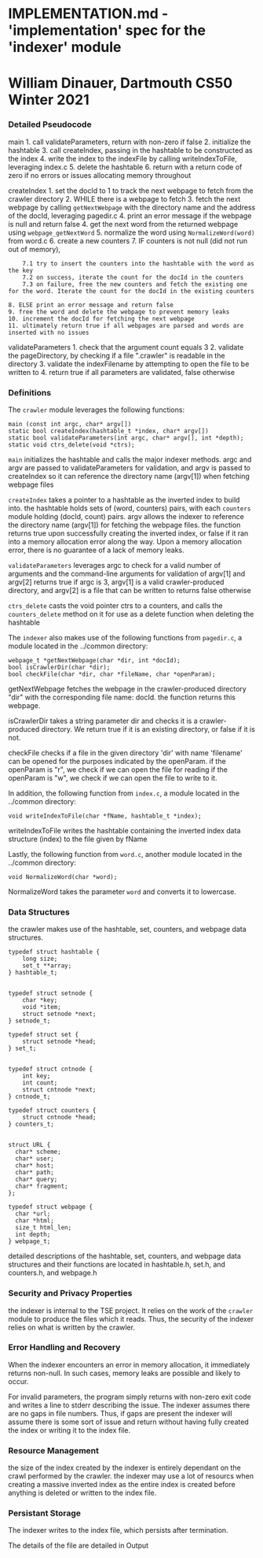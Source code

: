 # IMPLEMENTATION.md - 'implementation' spec for the 'indexer' module
# William Dinauer, Dartmouth CS50 Winter 2021

### Detailed Pseudocode
main
    1. call validateParameters, return with non-zero if false
    2. initialize the hashtable
    3. call createIndex, passing in the hashtable to be constructed as the index
    4. write the index to the indexFile by calling writeIndexToFile, leveraging index.c
    5. delete the hashtable
    6. return with a return code of zero if no errors or issues allocating memory throughout

createIndex
    1. set the docId to 1 to track the next webpage to fetch from the crawler directory
    2. WHILE there is a webpage to fetch
    3. fetch the next webpage by calling `getNextWebpage` with the directory name and the address of the docId, leveraging pagedir.c
    4. print an error message if the webpage is null and return false
    4. get the next word from the returned webpage using `webpage_getNextWord`
    5. normalize the word using `NormalizeWord(word)` from word.c
    6. create a new counters
    7. IF counters is not null (did not run out of memory),
        
        7.1 try to insert the counters into the hashtable with the word as the key
        7.2 on success, iterate the count for the docId in the counters
        7.3 on failure, free the new counters and fetch the existing one for the word. Iterate the count for the docId in the existing counters

    8. ELSE print an error message and return false
    9. free the word and delete the webpage to prevent memory leaks
    10. increment the docId for fetching the next webpage
    11. ultimately return true if all webpages are parsed and words are inserted with no issues

validateParameters
    1. check that the argument count equals 3
    2. validate the pageDirectory, by checking if a file ".crawler" is readable in the directory
    3. validate the indexFilename by attempting to open the file to be written to
    4. return true if all parameters are validated, false otherwise

### Definitions
The `crawler` module leverages the following functions:
```
main (const int argc, char* argv[])
static bool createIndex(hashtable_t *index, char* argv[])
static bool validateParameters(int argc, char* argv[], int *depth);
static void ctrs_delete(void *ctrs);
``` 
`main` initializes the hashtable and calls the major indexer methods.
argc and argv are passed to validateParameters for validation, and argv is passed to createIndex 
so it can reference the directory name (argv[1]) when fetching webpage files

`createIndex` takes a pointer to a hashtable as the inverted index to build into.
the hashtable holds sets of (word, counters) pairs, with each `counters` module holding (docId, count) pairs.
argv allows the indexer to reference the directory name (argv[1]) for fetching the webpage files.
the function returns true upon successfully creating the inverted index, or false if it ran into
a memory allocation error along the way. Upon a memory allocation error, there is no guarantee
of a lack of memory leaks.

`validateParameters` leverages argc to check for a valid number of arguments and the command-line arguments for validation of argv[1] and argv[2]
returns true if argc is 3, argv[1] is a valid crawler-produced directory, and argv[2] is a file that can be written to
returns false otherwise

`ctrs_delete` casts the void pointer ctrs to a counters, and calls the `counters_delete` method on it
for use as a delete function when deleting the hashtable

The `indexer` also makes use of the following functions from `pagedir.c`, a module 
located in the ../common directory:
```
webpage_t *getNextWebpage(char *dir, int *docId);
bool isCrawlerDir(char *dir);
bool checkFile(char *dir, char *fileName, char *openParam);
```
getNextWebpage fetches the webpage in the crawler-produced directory "dir" with the corresponding
file name: docId. the function returns this webpage.

isCrawlerDir takes a string parameter dir and checks it is a crawler-produced directory. We return true if it is an existing directory, or false if it is not.

checkFile checks if a file in the given directory 'dir' with name 'filename' can be opened for
the purposes indicated by the openParam. if the openParam is "r", we check if we can open the file for reading
if the openParam is "w", we check if we can open the file to write to it.

In addition, the following function from `index.c`, a module located in the ../common directory:
```
void writeIndexToFile(char *fName, hashtable_t *index);
```
writeIndexToFile writes the hashtable containing the inverted index data structure (index) 
to the file given by fName

Lastly, the following function from `word.c`, another module located in the ../common directory:
```
void NormalizeWord(char *word);
```
NormalizeWord takes the parameter `word` and converts it to lowercase.

### Data Structures
the crawler makes use of the hashtable, set, counters, and webpage data structures.
```
typedef struct hashtable {
    long size;
    set_t **array;
} hashtable_t;


typedef struct setnode {
    char *key;      
    void *item;     
    struct setnode *next;
} setnode_t;

typedef struct set {
    struct setnode *head;
} set_t;


typedef struct cntnode {
    int key;        
    int count;      
    struct cntnode *next;
} cntnode_t;

typedef struct counters {
    struct cntnode *head;
} counters_t;


struct URL {
  char* scheme; 
  char* user;       
  char* host;               
  char* path;               
  char* query;                
  char* fragment;
};

typedef struct webpage {
  char *url;                               
  char *html;                              
  size_t html_len;                         
  int depth;    
} webpage_t;
```

detailed descriptions of the hashtable, set, counters, and webpage data structures and their functions
are located in hashtable.h, set.h, and counters.h, and webpage.h

### Security and Privacy Properties
the indexer is internal to the TSE project. It relies on the work of the `crawler` module
to produce the files which it reads. Thus, the security of the indexer relies on what is written
by the crawler.

### Error Handling and Recovery
When the indexer encounters an error in memory allocation, it immediately returns non-null. In such
cases, memory leaks are possible and likely to occur. 

For invalid parameters, the program simply returns with non-zero exit code and writes a line 
to stderr describing the issue. The indexer assumes there are no gaps in file numbers. Thus, 
if gaps are present the indexer will assume there is some sort of issue and return without having
fully created the index or writing it to the index file.

### Resource Management
the size of the index created by the indexer is entirely dependant on the crawl performed by the crawler.
the indexer may use a lot of resourcs when creating a massive inverted index as the entire index is
created before anything is deleted or written to the index file. 

### Persistant Storage
The indexer writes to the index file, which persists after termination. 

The details of the file are detailed in Output
